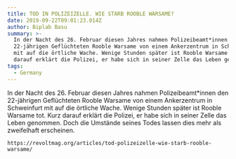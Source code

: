 ```yaml
---
title: TOD IN POLIZEIZELLE. WIE STARB ROOBLE WARSAME?
date: 2019-09-22T09:01:23.014Z
author: Biplab Basu
summary: >-
  In der Nacht des 26. Februar diesen Jahres nahmen Polizeibeamt*innen den
  22-jährigen Geflüchteten Rooble Warsame von einem Ankerzentrum in Schweinfurt
  mit auf die örtliche Wache. Wenige Stunden später ist Rooble Warsame tot. Kurz
  darauf erklärt die Polizei, er habe sich in seiner Zelle das Leben genommen.
tags:
  - Germany
---
```

In der Nacht des 26. Februar diesen Jahres nahmen Polizeibeamt*innen den 22-jährigen Geflüchteten Rooble Warsame von einem Ankerzentrum in Schweinfurt mit auf die örtliche Wache. Wenige Stunden später ist Rooble Warsame tot. Kurz darauf erklärt die Polizei, er habe sich in seiner Zelle das Leben genommen. Doch die Umstände seines Todes lassen dies mehr als zweifelhaft erscheinen.

`https://revoltmag.org/articles/tod-polizeizelle-wie-starb-rooble-warsame/`
